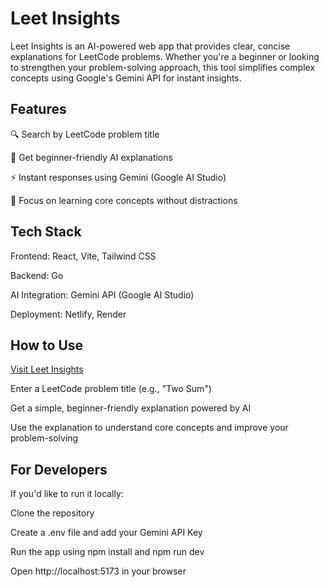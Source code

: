 # Leet Insights

Leet Insights is an AI-powered web app that provides clear, concise explanations for LeetCode problems. Whether you're a beginner or looking to strengthen your problem-solving approach, this tool simplifies complex concepts using Google's Gemini API for instant insights.

## Features
🔍 Search by LeetCode problem title

🧠 Get beginner-friendly AI explanations

⚡ Instant responses using Gemini (Google AI Studio)

🎯 Focus on learning core concepts without distractions

## Tech Stack
Frontend: React, Vite, Tailwind CSS

Backend: Go

AI Integration: Gemini API (Google AI Studio)

Deployment: Netlify, Render

## How to Use
[Visit Leet Insights]([https://leet-insights.netlify.app/])

Enter a LeetCode problem title (e.g., "Two Sum")

Get a simple, beginner-friendly explanation powered by AI

Use the explanation to understand core concepts and improve your problem-solving

## For Developers
If you'd like to run it locally:

Clone the repository

Create a .env file and add your Gemini API Key

Run the app using npm install and npm run dev

Open http://localhost:5173 in your browser
